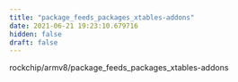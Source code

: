 ```yaml
---
title: "package_feeds_packages_xtables-addons"
date: 2021-06-21 19:23:10.679716
hidden: false
draft: false
---
```


rockchip/armv8/package_feeds_packages_xtables-addons

